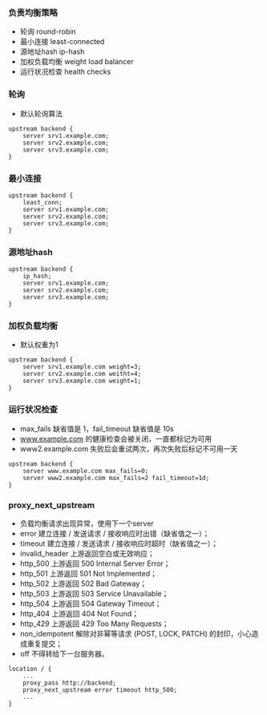 ### 负责均衡策略
- 轮询 round-robin
- 最小连接 least-connected
- 源地址hash ip-hash
- 加权负载均衡 weight load balancer
- 运行状况检查 health checks

### 轮询
- 默认轮询算法
```
upstream backend {
    server srv1.example.com;
    server srv2.example.com;
    server srv3.example.com;
}

```

### 最小连接
```
upstream backend {
    least_conn;
    server srv1.example.com;
    server srv2.example.com;
    server srv3.example.com;
}
```

### 源地址hash
```
upstream backend {
    ip_hash;
    server srv1.example.com;
    server srv2.example.com;
    server srv3.example.com;
}
```

### 加权负载均衡
- 默认权重为1
```
upstream backend {
    server srv1.example.com weight=3;
    server srv2.example.com weitht=4;
    server srv3.example.com weight=1;
}
```

### 运行状况检查
- max_fails 缺省值是 1，fail_timeout 缺省值是 10s
- www.example.com 的健康检查会被关闭，一直都标记为可用
- www2.example.com 失败后会重试两次，再次失败后标记不可用一天
```
upstream backend {
    server www.example.com max_fails=0;
    server www2.example.com max_fails=2 fail_timeout=1d;
}
```

### proxy_next_upstream
- 负载均衡请求出现异常，使用下一个server
- error 建立连接 / 发送请求 / 接收响应时出错（缺省值之一）；
- timeout 建立连接 / 发送请求 / 接收响应时超时（缺省值之一）；
- invalid_header 上游返回空白或无效响应；
- http_500 上游返回 500 Internal Server Error；
- http_501 上游返回 501 Not Implemented；
- http_502 上游返回 502 Bad Gateway；
- http_503 上游返回 503 Service Unavailable；
- http_504 上游返回 504 Gateway Timeout；
- http_404 上游返回 404 Not Found；
- http_429 上游返回 429 Too Many Requests；
- non_idempotent 解除对非幂等请求 (POST, LOCK, PATCH) 的封印，小心造成重复提交；
- off 不得转给下一台服务器。

```
location / {
    ...
    proxy_pass http://backend;
    proxy_next_upstream error timeout http_500;
    ...
}
```